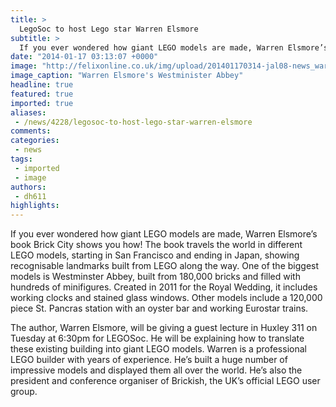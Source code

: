 ```yaml
---
title: >
  LegoSoc to host Lego star Warren Elsmore
subtitle: >
  If you ever wondered how giant LEGO models are made, Warren Elsmore’s book Brick City shows you how!
date: "2014-01-17 03:13:07 +0000"
image: "http://felixonline.co.uk/img/upload/201401170314-jal08-news_warren-elsmore-with-lego-westminster-abbey.jpg"
image_caption: "Warren Elsmore's Westminister Abbey"
headline: true
featured: true
imported: true
aliases:
 - /news/4228/legosoc-to-host-lego-star-warren-elsmore
comments:
categories:
 - news
tags:
 - imported
 - image
authors:
 - dh611
highlights:
---
```


If you ever wondered how giant LEGO models are made, Warren Elsmore’s book Brick City shows you how! The book travels the world in different LEGO models, starting in San Francisco and ending in Japan, showing recognisable landmarks built from LEGO along the way. One of the biggest models is Westminster Abbey, built from 180,000 bricks and filled with hundreds of minifigures. Created in 2011 for the Royal Wedding, it includes working clocks and stained glass windows. Other models include a 120,000 piece St. Pancras station with an oyster bar and working Eurostar trains.

The author, Warren Elsmore, will be giving a guest lecture in Huxley 311 on Tuesday at 6:30pm for LEGOSoc. He will be explaining how to translate these existing building into giant LEGO models. Warren is a professional LEGO builder with years of experience. He’s built a huge number of impressive models and displayed them all over the world. He’s also the president and conference organiser of Brickish, the UK’s official LEGO user group.
